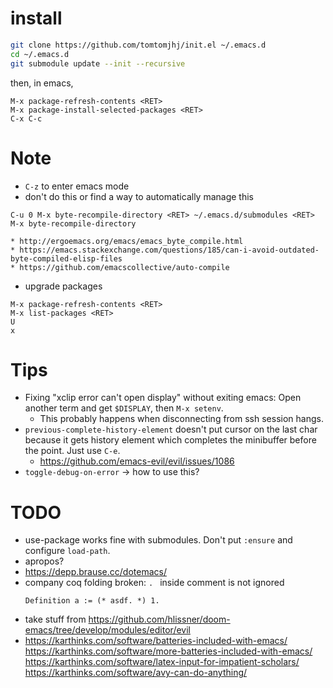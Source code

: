 # install

```sh
git clone https://github.com/tomtomjhj/init.el ~/.emacs.d
cd ~/.emacs.d
git submodule update --init --recursive
```

then, in emacs,

```
M-x package-refresh-contents <RET>
M-x package-install-selected-packages <RET>
C-x C-c
```

# Note

* `C-z` to enter emacs mode
* don't do this or find a way to automatically manage this
```
C-u 0 M-x byte-recompile-directory <RET> ~/.emacs.d/submodules <RET>
M-x byte-recompile-directory
```
    * http://ergoemacs.org/emacs/emacs_byte_compile.html
    * https://emacs.stackexchange.com/questions/185/can-i-avoid-outdated-byte-compiled-elisp-files
    * https://github.com/emacscollective/auto-compile
* upgrade packages
```
M-x package-refresh-contents <RET>
M-x list-packages <RET>
U
x
```

# Tips
* Fixing "xclip error can't open display" without exiting emacs: Open another term and get `$DISPLAY`, then `M-x setenv`.
    * This probably happens when disconnecting from ssh session hangs.
* `previous-complete-history-element` doesn't put cursor on the last char because it gets history element which completes the minibuffer before the point. Just use `C-e`.
    * https://github.com/emacs-evil/evil/issues/1086
* `toggle-debug-on-error` → how to use this?

# TODO
* use-package works fine with submodules. Don't put `:ensure` and configure `load-path`.
* apropos?
* https://depp.brause.cc/dotemacs/
* company coq folding broken: `. ` inside comment is not ignored
  ```coq
  Definition a := (* asdf. *) 1.
  ```
* take stuff from https://github.com/hlissner/doom-emacs/tree/develop/modules/editor/evil
* https://karthinks.com/software/batteries-included-with-emacs/
  https://karthinks.com/software/more-batteries-included-with-emacs/
  https://karthinks.com/software/latex-input-for-impatient-scholars/
  https://karthinks.com/software/avy-can-do-anything/
